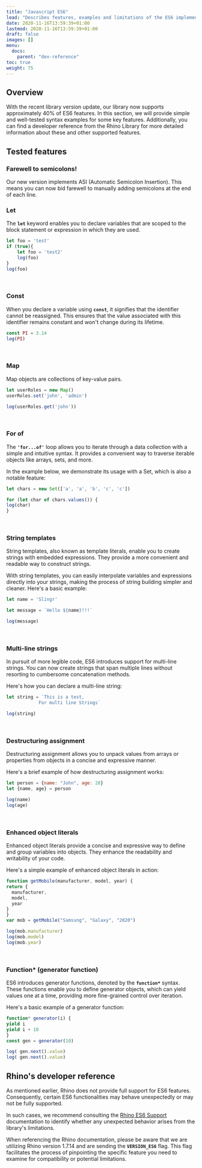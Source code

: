 ```yaml
---
title: "Javascript ES6"
lead: "Describes features, examples and limitations of the ES6 implementation"
date: 2020-11-16T13:59:39+01:00
lastmod: 2020-11-16T13:59:39+01:00
draft: false
images: []
menu:
  docs:
    parent: "dev-reference"
toc: true
weight: 75
---
```


## **Overview**

With the recent library version update, our library now supports approximately 40% of ES6 features. In this section, we will provide simple and well-tested syntax examples for some key features. Additionally, you can find a developer reference from the Rhino Library for more detailed information about these and other supported features.

## **Tested features**

### Farewell to semicolons!

Our new version implements ASI (Automatic Semicolon Insertion). This means you can now bid farewell to manually adding semicolons at the end of each line.

### Let

The **`let`** keyword enables you to declare variables that are scoped to the block statement or expression in which they are used.

```js
let foo = 'test'
if (true){
    let foo = 'test2'
    log(foo)
}
log(foo)
```
<br>

### Const

When you declare a variable using **`const`**, it signifies that the identifier cannot be reassigned. This ensures that the value associated with this identifier remains constant and won't change during its lifetime.

```js
const PI = 3.14
log(PI)
```
<br>
    
### Map

Map objects are collections of key-value pairs.

```js
let userRoles = new Map()
userRoles.set('john', 'admin')

log(userRoles.get('john'))
```
<br>

### For of

The **`'for...of'`** loop allows you to iterate through a data collection with a simple and intuitive syntax. It provides a convenient way to traverse iterable objects like arrays, sets, and more.

In the example below, we demonstrate its usage with a Set, which is also a notable feature:

```js
let chars = new Set(['a', 'a', 'b', 'c', 'c'])

for (let char of chars.values()) {
log(char)
}
```
<br>

### String templates

String templates, also known as template literals, enable you to create strings with embedded expressions. They provide a more convenient and readable way to construct strings.

With string templates, you can easily interpolate variables and expressions directly into your strings, making the process of string building simpler and cleaner. Here's a basic example:

```js
let name = 'Slingr'

let message = `Hello ${name}!!!`

log(message)
```
<br>

### Multi-line strings

In pursuit of more legible code, ES6 introduces support for multi-line strings. You can now create strings that span multiple lines without resorting to cumbersome concatenation methods.

Here's how you can declare a multi-line string:

```js
let string = `This is a test,     
            For multi line Strings`

log(string)
```
<br>

### Destructuring assignment

Destructuring assignment allows you to unpack values from arrays or properties from objects in a concise and expressive manner.

Here's a brief example of how destructuring assignment works:

```js
let person = {name: "John", age: 28}
let {name, age} = person

log(name)
log(age)
```
<br>

### Enhanced object literals

Enhanced object literals provide a concise and expressive way to define and group variables into objects. They enhance the readability and writability of your code.

Here's a simple example of enhanced object literals in action:

```js
function getMobile(manufacturer, model, year) {
return {
  manufacturer,
  model,
  year
}
}
var mob = getMobile("Samsung", "Galaxy", "2020")

log(mob.manufacturer)
log(mob.model)
log(mob.year)
```
<br>

### Function* (generator function)

ES6 introduces generator functions, denoted by the **`function*`** syntax. These functions enable you to define generator objects, which can yield values one at a time, providing more fine-grained control over iteration.

Here's a basic example of a generator function:

```js
function* generator(i) {
yield i
yield i + 10
}
const gen = generator(10)

log( gen.next().value)
log( gen.next().value)
```

## **Rhino's developer reference**

As mentioned earlier, Rhino does not provide full support for ES6 features. Consequently, certain ES6 functionalities may behave unexpectedly or may not be fully supported.

In such cases, we recommend consulting the [Rhino ES6 Support](https://mozilla.github.io/rhino/compat/engines.html) documentation to identify whether any unexpected behavior arises from the library's limitations.

When referencing the Rhino documentation, please be aware that we are utilizing Rhino version 1.7.14 and are sending the **`VERSION_ES6`** flag. This flag facilitates the process of pinpointing the specific feature you need to examine for compatibility or potential limitations.
